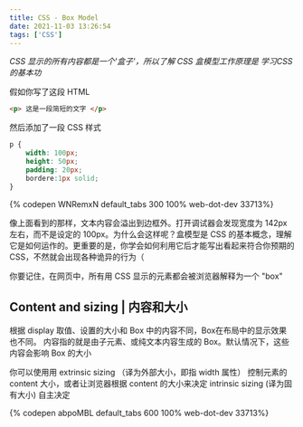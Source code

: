 ```yaml
---
title: CSS - Box Model
date: 2021-11-03 13:26:54
tags: ['CSS']
---
```

*CSS 显示的所有内容都是一个'盒子'，所以了解 CSS 盒模型工作原理是 学习CSS 的基本功*

假如你写了这段 HTML
```HTML
<p> 这是一段简短的文字 </p>
```
然后添加了一段 CSS 样式
```CSS
p {
    width: 100px;
    height: 50px;
    padding: 20px;
    bordere:1px solid;
}
```
{% codepen WNRemxN default_tabs 300 100% web-dot-dev 33713%}

像上面看到的那样，文本内容会溢出到边框外。打开调试器会发现宽度为 142px 左右，而不是设定的 100px。为什么会这样呢？盒模型是 CSS 的基本概念，理解它是如何运作的。更重要的是，你学会如何利用它后才能写出看起来符合你预期的 CSS，不然就会出现各种诡异的行为（

你要记住，在网页中，所有用 CSS 显示的元素都会被浏览器解释为一个 "box"

## Content and sizing | 内容和大小 ##
根据 display 取值、设置的大小和 Box 中的内容不同，Box在布局中的显示效果也不同。
内容指的就是由子元素、或纯文本内容生成的 Box。默认情况下，这些内容会影响 Box 的大小

你可以使用用 extrinsic sizing （译为外部大小，即指 width 属性） 控制元素的 content 大小，或者让浏览器根据 content 的大小来决定 intrinsic sizing (译为固有大小) 自主决定

{% codepen abpoMBL default_tabs 600 100% web-dot-dev 33713%}

